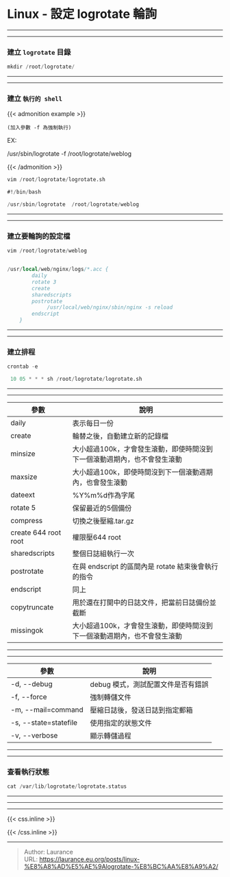 # Linux - 設定 logrotate 輪詢


***
***

### 建立 `logrotate` 目錄

```sql
mkdir /root/logrotate/
```

***
***

### 建立 `執行的 shell` 

{{< admonition example >}}

`(加入參數 -f 為強制執行)`

EX:

/usr/sbin/logrotate  -f /root/logrotate/weblog

{{< /admonition >}}
    
```sql
vim /root/logrotate/logrotate.sh
```
    
```sql
#!/bin/bash

/usr/sbin/logrotate  /root/logrotate/weblog
```

***
***
     
### 建立要輪詢的設定檔

```sql
vim /root/logrotate/weblog
```
    
```sql

/usr/local/web/nginx/logs/*.acc {
        daily
        rotate 3
        create
        sharedscripts
        postrotate
             /usr/local/web/nginx/sbin/nginx -s reload
        endscript
    }   
```
    
***
***
    
### 建立排程

```sql
crontab -e
```
    
```sql
 10 05 * * * sh /root/logrotate/logrotate.sh
```

***
***

| 參數 | 說明 |
| --- | --- |
| daily | 表示每日一份 |
| create | 輪替之後，自動建立新的記錄檔 |
| minsize | 大小超過100k，才會發生滾動，即使時間沒到下一個滾動週期內，也不會發生滾動 |
| maxsize | 大小超過100k，即使時間沒到下一個滾動週期內，也會發生滾動 |
| dateext | %Y%m%d作為字尾 |
| rotate 5 | 保留最近的5個備份 |
| compress | 切換之後壓縮.tar.gz |
| create 644 root root | 權限壓644 root |
| sharedscripts | 整個日誌組執行一次 |
| postrotate | 在與 endscript 的區間內是 rotate 結束後會執行的指令 |
| endscript | 同上 |
| copytruncate | 用於還在打開中的日誌文件，把當前日誌備份並截斷 |
| missingok | 大小超過100k，才會發生滾動，即使時間沒到下一個滾動週期內，也不會發生滾動 |

***
***


| 參數 | 說明 |
| --- | --- |
| -d, --debug | debug 模式，測試配置文件是否有錯誤 |
| -f, --force | 強制轉儲文件 |
| -m, --mail=command | 壓縮日誌後，發送日誌到指定郵箱 |
| -s, --state=statefile | 使用指定的狀態文件 |
| -v, --verbose | 顯示轉儲過程 |

***
***


### 查看執行狀態
    
```sql
cat /var/lib/logrotate/logrotate.status
```


***
***

***

{{< css.inline >}}
<style>
.emojify {
	font-family: Apple Color Emoji, Segoe UI Emoji, NotoColorEmoji, Segoe UI Symbol, Android Emoji, EmojiSymbols;
	font-size: 2rem;
	vertical-align: middle;
}
@media screen and (max-width:650px) {
  .nowrap {
    display: block;
    margin: 25px 0;
  }
}
</style>
{{< /css.inline >}}


---

> Author: Laurance  
> URL: https://laurance.eu.org/posts/linux-%E8%A8%AD%E5%AE%9Alogrotate-%E8%BC%AA%E8%A9%A2/  

